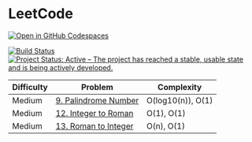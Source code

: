 # LeetCode

[![Open in GitHub Codespaces](https://github.com/codespaces/badge.svg)](https://codespaces.new/datttrian/leetcode)

[![Build Status](https://github.com/datttrian/leetcode/actions/workflows/main.yml/badge.svg)](https://github.com/datttrian/leetcode/actions/workflows/main.yml)
[![Project Status: Active – The project has reached a stable, usable state and is being actively developed.](https://www.repostatus.org/badges/latest/active.svg)](https://www.repostatus.org/#active)

|Difficulty|Problem                                                                                                                     |Complexity                                      |
|----------|----------------------------------------------------------------------------------------------------------------------------|------------------------------------------------|
|Medium    |[9. Palindrome Number](https://leetcode.com/problems/palindrome-number/solutions/5060268/olog10n-o1/)                       |O(log10(n)), O(1)                               |
|Medium    |[12. Integer to Roman](https://leetcode.com/problems/integer-to-roman/solutions/5060397/o1-o1/)                             |O(1), O(1)                                      |
|Medium    |[13. Roman to Integer](https://leetcode.com/problems/roman-to-integer/solutions/5060356/on-o1/)                             |O(n), O(1)                                      |
